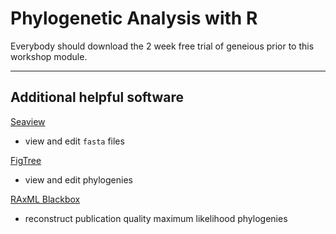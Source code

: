 # Phylogenetic Analysis with R

Everybody should download the 2 week free trial of geneious prior to this workshop module.

---

## Additional helpful software

[Seaview](https://doua.prabi.fr/software/seaview)

  * view and edit `fasta` files

[FigTree](http://tree.bio.ed.ac.uk/software/figtree/)

  * view and edit phylogenies

[RAxML Blackbox](https://raxml-ng.vital-it.ch/#/)

  * reconstruct publication quality maximum likelihood phylogenies

